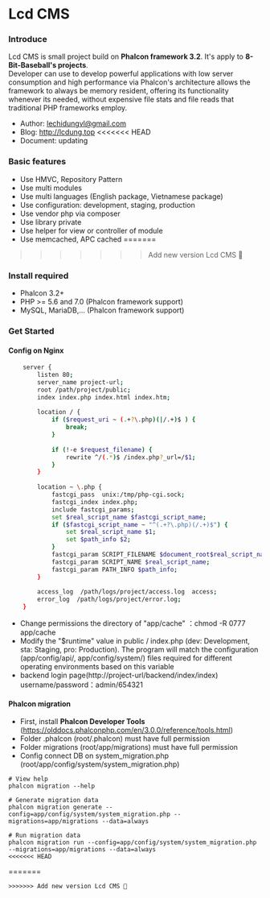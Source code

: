 Lcd CMS
=================
### Introduce
Lcd CMS is small project build on **Phalcon framework 3.2**. It's apply to **8-Bit-Baseball's projects**. <br/>
Developer can use to develop powerful applications with low server consumption and high performance via Phalcon's architecture allows the framework to always be memory resident, offering its functionality whenever its needed, without expensive file stats and file reads that traditional PHP frameworks employ.<br/>
* Author: lechidungvl@gmail.com<br/>
* Blog: http://lcdung.top
<<<<<<< HEAD
* Document: updating

### Basic features
* Use HMVC, Repository Pattern
* Use multi modules
* Use multi languages (English package, Vietnamese package)
* Use configuration: development, staging, production
* Use vendor php via composer
* Use library private
* Use helper for view or controller of module
* Use memcached, APC cached
=======
>>>>>>> Add new version Lcd CMS 🎌

### Install required
* Phalcon 3.2+
* PHP >= 5.6 and 7.0 (Phalcon framework support)
* MySQL, MariaDB,... (Phalcon framework support)

### Get Started
#### Config on Nginx
```bash
	server {
	    listen 80;
	    server_name project-url;
	    root /path/project/public;
	    index index.php index.html index.htm;
	
	    location / {
	        if ($request_uri ~ (.+?\.php)(|/.+)$ ) {
	            break;
	        }
	
	        if (!-e $request_filename) {
	            rewrite ^/(.*)$ /index.php?_url=/$1;
	        }
	    }
	
	    location ~ \.php {
	        fastcgi_pass  unix:/tmp/php-cgi.sock;
	        fastcgi_index index.php;
	        include fastcgi_params;
	        set $real_script_name $fastcgi_script_name;
	        if ($fastcgi_script_name ~ "^(.+?\.php)(/.+)$") {
	            set $real_script_name $1;
	            set $path_info $2;
	        }
	        fastcgi_param SCRIPT_FILENAME $document_root$real_script_name;
	        fastcgi_param SCRIPT_NAME $real_script_name;
	        fastcgi_param PATH_INFO $path_info;
	    }
	
	    access_log  /path/logs/project/access.log  access;
	    error_log  /path/logs/project/error.log;
	}
```
* Change permissions the directory of "app/cache" ：chmod -R 0777 app/cache
* Modify the "$runtime" value in public / index.php (dev: Development, sta: Staging, pro: Production). The program will match the configuration (app/config/api/, app/config/system/) files required for different operating environments based on this variable
* backend login page(http://project-url/backend/index/index) username/password：admin/654321

#### Phalcon migration
* First, install **Phalcon Developer Tools** (https://olddocs.phalconphp.com/en/3.0.0/reference/tools.html)
* Folder .phalcon (root/.phalcon) must have full permission 
* Folder migrations (root/app/migrations) must have full permission
* Config connect DB on system_migration.php (root/app/config/system/system_migration.php)

```
# View help
phalcon migration --help

# Generate migration data
phalcon migration generate --config=app/config/system/system_migration.php --migrations=app/migrations --data=always

# Run migration data
phalcon migration run --config=app/config/system/system_migration.php --migrations=app/migrations --data=always
<<<<<<< HEAD
```
=======
```
>>>>>>> Add new version Lcd CMS 🎌
